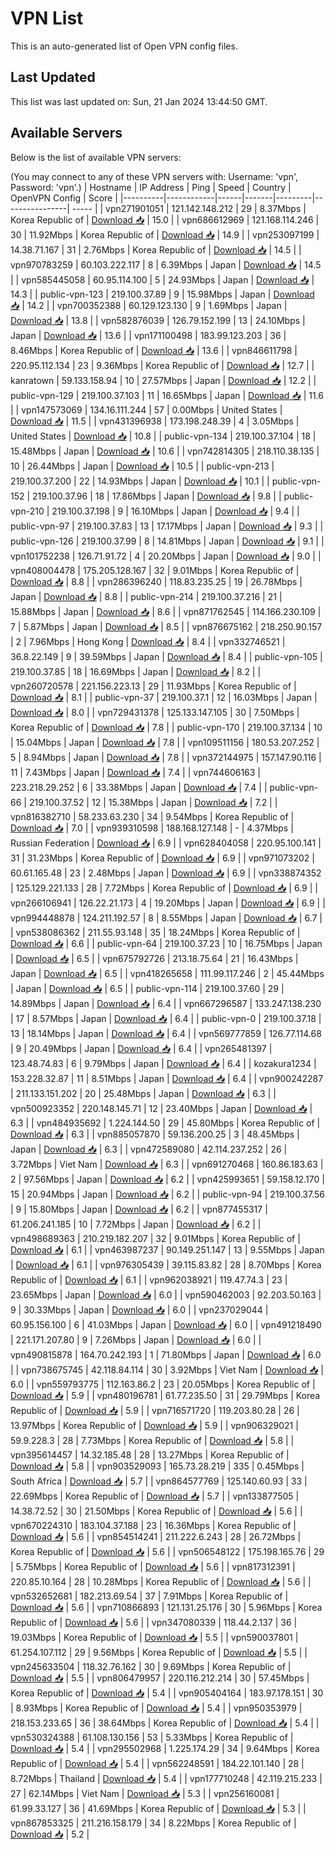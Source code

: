 # VPN List

This is an auto-generated list of Open VPN config files.

## Last Updated

This list was last updated on: Sun, 21 Jan 2024 13:44:50 GMT.

## Available Servers

Below is the list of available VPN servers:

(You may connect to any of these VPN servers with: Username: 'vpn', Password: 'vpn'.)
| Hostname | IP Address | Ping | Speed | Country | OpenVPN Config | Score |
|----------|------------|------|-------|---------|----------------| ----- |
| vpn271901051 | 121.142.148.212 | 29 | 8.37Mbps | Korea Republic of | [Download 📥](./configs/server_0_KR.ovpn) | 15.0 |
| vpn686612969 | 121.168.114.246 | 30 | 11.92Mbps | Korea Republic of | [Download 📥](./configs/server_1_KR.ovpn) | 14.9 |
| vpn253097199 | 14.38.71.167 | 31 | 2.76Mbps | Korea Republic of | [Download 📥](./configs/server_2_KR.ovpn) | 14.5 |
| vpn970783259 | 60.103.222.117 | 8 | 6.39Mbps | Japan | [Download 📥](./configs/server_3_JP.ovpn) | 14.5 |
| vpn585445058 | 60.95.114.100 | 5 | 24.93Mbps | Japan | [Download 📥](./configs/server_4_JP.ovpn) | 14.3 |
| public-vpn-123 | 219.100.37.89 | 9 | 15.98Mbps | Japan | [Download 📥](./configs/server_5_JP.ovpn) | 14.2 |
| vpn700352388 | 60.129.123.130 | 9 | 1.69Mbps | Japan | [Download 📥](./configs/server_6_JP.ovpn) | 13.8 |
| vpn582876039 | 126.79.152.199 | 13 | 24.10Mbps | Japan | [Download 📥](./configs/server_7_JP.ovpn) | 13.6 |
| vpn171100498 | 183.99.123.203 | 36 | 8.46Mbps | Korea Republic of | [Download 📥](./configs/server_8_KR.ovpn) | 13.6 |
| vpn846611798 | 220.95.112.134 | 23 | 9.36Mbps | Korea Republic of | [Download 📥](./configs/server_9_KR.ovpn) | 12.7 |
| kanratown | 59.133.158.94 | 10 | 27.57Mbps | Japan | [Download 📥](./configs/server_10_JP.ovpn) | 12.2 |
| public-vpn-129 | 219.100.37.103 | 11 | 16.65Mbps | Japan | [Download 📥](./configs/server_11_JP.ovpn) | 11.6 |
| vpn147573069 | 134.16.111.244 | 57 | 0.00Mbps | United States | [Download 📥](./configs/server_12_US.ovpn) | 11.5 |
| vpn431396938 | 173.198.248.39 | 4 | 3.05Mbps | United States | [Download 📥](./configs/server_13_US.ovpn) | 10.8 |
| public-vpn-134 | 219.100.37.104 | 18 | 15.48Mbps | Japan | [Download 📥](./configs/server_14_JP.ovpn) | 10.6 |
| vpn742814305 | 218.110.38.135 | 10 | 26.44Mbps | Japan | [Download 📥](./configs/server_15_JP.ovpn) | 10.5 |
| public-vpn-213 | 219.100.37.200 | 22 | 14.93Mbps | Japan | [Download 📥](./configs/server_16_JP.ovpn) | 10.1 |
| public-vpn-152 | 219.100.37.96 | 18 | 17.86Mbps | Japan | [Download 📥](./configs/server_17_JP.ovpn) | 9.8 |
| public-vpn-210 | 219.100.37.198 | 9 | 16.10Mbps | Japan | [Download 📥](./configs/server_18_JP.ovpn) | 9.4 |
| public-vpn-97 | 219.100.37.83 | 13 | 17.17Mbps | Japan | [Download 📥](./configs/server_19_JP.ovpn) | 9.3 |
| public-vpn-126 | 219.100.37.99 | 8 | 14.81Mbps | Japan | [Download 📥](./configs/server_20_JP.ovpn) | 9.1 |
| vpn101752238 | 126.71.91.72 | 4 | 20.20Mbps | Japan | [Download 📥](./configs/server_21_JP.ovpn) | 9.0 |
| vpn408004478 | 175.205.128.167 | 32 | 9.01Mbps | Korea Republic of | [Download 📥](./configs/server_22_KR.ovpn) | 8.8 |
| vpn286396240 | 118.83.235.25 | 19 | 26.78Mbps | Japan | [Download 📥](./configs/server_23_JP.ovpn) | 8.8 |
| public-vpn-214 | 219.100.37.216 | 21 | 15.88Mbps | Japan | [Download 📥](./configs/server_24_JP.ovpn) | 8.6 |
| vpn871762545 | 114.166.230.109 | 7 | 5.87Mbps | Japan | [Download 📥](./configs/server_25_JP.ovpn) | 8.5 |
| vpn876675162 | 218.250.90.157 | 2 | 7.96Mbps | Hong Kong | [Download 📥](./configs/server_26_HK.ovpn) | 8.4 |
| vpn332746521 | 36.8.22.149 | 9 | 39.59Mbps | Japan | [Download 📥](./configs/server_27_JP.ovpn) | 8.4 |
| public-vpn-105 | 219.100.37.85 | 18 | 16.69Mbps | Japan | [Download 📥](./configs/server_28_JP.ovpn) | 8.2 |
| vpn260720578 | 221.156.223.13 | 29 | 11.93Mbps | Korea Republic of | [Download 📥](./configs/server_29_KR.ovpn) | 8.1 |
| public-vpn-37 | 219.100.37.1 | 12 | 16.03Mbps | Japan | [Download 📥](./configs/server_30_JP.ovpn) | 8.0 |
| vpn729431378 | 125.133.147.105 | 30 | 7.50Mbps | Korea Republic of | [Download 📥](./configs/server_31_KR.ovpn) | 7.8 |
| public-vpn-170 | 219.100.37.134 | 10 | 15.04Mbps | Japan | [Download 📥](./configs/server_32_JP.ovpn) | 7.8 |
| vpn109511156 | 180.53.207.252 | 5 | 8.94Mbps | Japan | [Download 📥](./configs/server_33_JP.ovpn) | 7.8 |
| vpn372144975 | 157.147.90.116 | 11 | 7.43Mbps | Japan | [Download 📥](./configs/server_34_JP.ovpn) | 7.4 |
| vpn744606163 | 223.218.29.252 | 6 | 33.38Mbps | Japan | [Download 📥](./configs/server_35_JP.ovpn) | 7.4 |
| public-vpn-66 | 219.100.37.52 | 12 | 15.38Mbps | Japan | [Download 📥](./configs/server_36_JP.ovpn) | 7.2 |
| vpn816382710 | 58.233.63.230 | 34 | 9.54Mbps | Korea Republic of | [Download 📥](./configs/server_37_KR.ovpn) | 7.0 |
| vpn939310598 | 188.168.127.148 | - | 4.37Mbps | Russian Federation | [Download 📥](./configs/server_38_RU.ovpn) | 6.9 |
| vpn628404058 | 220.95.100.141 | 31 | 31.23Mbps | Korea Republic of | [Download 📥](./configs/server_39_KR.ovpn) | 6.9 |
| vpn971073202 | 60.61.165.48 | 23 | 2.48Mbps | Japan | [Download 📥](./configs/server_40_JP.ovpn) | 6.9 |
| vpn338874352 | 125.129.221.133 | 28 | 7.72Mbps | Korea Republic of | [Download 📥](./configs/server_41_KR.ovpn) | 6.9 |
| vpn266106941 | 126.22.21.173 | 4 | 19.20Mbps | Japan | [Download 📥](./configs/server_42_JP.ovpn) | 6.9 |
| vpn994448878 | 124.211.192.57 | 8 | 8.55Mbps | Japan | [Download 📥](./configs/server_43_JP.ovpn) | 6.7 |
| vpn538086362 | 211.55.93.148 | 35 | 18.24Mbps | Korea Republic of | [Download 📥](./configs/server_44_KR.ovpn) | 6.6 |
| public-vpn-64 | 219.100.37.23 | 10 | 16.75Mbps | Japan | [Download 📥](./configs/server_45_JP.ovpn) | 6.5 |
| vpn675792726 | 213.18.75.64 | 21 | 16.43Mbps | Japan | [Download 📥](./configs/server_46_JP.ovpn) | 6.5 |
| vpn418265658 | 111.99.117.246 | 2 | 45.44Mbps | Japan | [Download 📥](./configs/server_47_JP.ovpn) | 6.5 |
| public-vpn-114 | 219.100.37.60 | 29 | 14.89Mbps | Japan | [Download 📥](./configs/server_48_JP.ovpn) | 6.4 |
| vpn667296587 | 133.247.138.230 | 17 | 8.57Mbps | Japan | [Download 📥](./configs/server_49_JP.ovpn) | 6.4 |
| public-vpn-0 | 219.100.37.18 | 13 | 18.14Mbps | Japan | [Download 📥](./configs/server_50_JP.ovpn) | 6.4 |
| vpn569777859 | 126.77.114.68 | 9 | 20.49Mbps | Japan | [Download 📥](./configs/server_51_JP.ovpn) | 6.4 |
| vpn265481397 | 123.48.74.83 | 6 | 9.79Mbps | Japan | [Download 📥](./configs/server_52_JP.ovpn) | 6.4 |
| kozakura1234 | 153.228.32.87 | 11 | 8.51Mbps | Japan | [Download 📥](./configs/server_53_JP.ovpn) | 6.4 |
| vpn900242287 | 211.133.151.202 | 20 | 25.48Mbps | Japan | [Download 📥](./configs/server_54_JP.ovpn) | 6.3 |
| vpn500923352 | 220.148.145.71 | 12 | 23.40Mbps | Japan | [Download 📥](./configs/server_55_JP.ovpn) | 6.3 |
| vpn484935692 | 1.224.144.50 | 29 | 45.80Mbps | Korea Republic of | [Download 📥](./configs/server_56_KR.ovpn) | 6.3 |
| vpn885057870 | 59.136.200.25 | 3 | 48.45Mbps | Japan | [Download 📥](./configs/server_57_JP.ovpn) | 6.3 |
| vpn472589080 | 42.114.237.252 | 26 | 3.72Mbps | Viet Nam | [Download 📥](./configs/server_58_VN.ovpn) | 6.3 |
| vpn691270468 | 160.86.183.63 | 2 | 97.56Mbps | Japan | [Download 📥](./configs/server_59_JP.ovpn) | 6.2 |
| vpn425993651 | 59.158.12.170 | 15 | 20.94Mbps | Japan | [Download 📥](./configs/server_60_JP.ovpn) | 6.2 |
| public-vpn-94 | 219.100.37.56 | 9 | 15.80Mbps | Japan | [Download 📥](./configs/server_61_JP.ovpn) | 6.2 |
| vpn877455317 | 61.206.241.185 | 10 | 7.72Mbps | Japan | [Download 📥](./configs/server_62_JP.ovpn) | 6.2 |
| vpn498689363 | 210.219.182.207 | 32 | 9.01Mbps | Korea Republic of | [Download 📥](./configs/server_63_KR.ovpn) | 6.1 |
| vpn463987237 | 90.149.251.147 | 13 | 9.55Mbps | Japan | [Download 📥](./configs/server_64_JP.ovpn) | 6.1 |
| vpn976305439 | 39.115.83.82 | 28 | 8.70Mbps | Korea Republic of | [Download 📥](./configs/server_65_KR.ovpn) | 6.1 |
| vpn962038921 | 119.47.74.3 | 23 | 23.65Mbps | Japan | [Download 📥](./configs/server_66_JP.ovpn) | 6.0 |
| vpn590462003 | 92.203.50.163 | 9 | 30.33Mbps | Japan | [Download 📥](./configs/server_67_JP.ovpn) | 6.0 |
| vpn237029044 | 60.95.156.100 | 6 | 41.03Mbps | Japan | [Download 📥](./configs/server_68_JP.ovpn) | 6.0 |
| vpn491218490 | 221.171.207.80 | 9 | 7.26Mbps | Japan | [Download 📥](./configs/server_69_JP.ovpn) | 6.0 |
| vpn490815878 | 164.70.242.193 | 1 | 71.80Mbps | Japan | [Download 📥](./configs/server_70_JP.ovpn) | 6.0 |
| vpn738675745 | 42.118.84.114 | 30 | 3.92Mbps | Viet Nam | [Download 📥](./configs/server_71_VN.ovpn) | 6.0 |
| vpn559793775 | 112.163.86.2 | 23 | 20.05Mbps | Korea Republic of | [Download 📥](./configs/server_72_KR.ovpn) | 5.9 |
| vpn480196781 | 61.77.235.50 | 31 | 29.79Mbps | Korea Republic of | [Download 📥](./configs/server_73_KR.ovpn) | 5.9 |
| vpn716571720 | 119.203.80.28 | 26 | 13.97Mbps | Korea Republic of | [Download 📥](./configs/server_74_KR.ovpn) | 5.9 |
| vpn906329021 | 59.9.228.3 | 28 | 7.73Mbps | Korea Republic of | [Download 📥](./configs/server_75_KR.ovpn) | 5.8 |
| vpn395614457 | 14.32.185.48 | 28 | 13.27Mbps | Korea Republic of | [Download 📥](./configs/server_76_KR.ovpn) | 5.8 |
| vpn903529093 | 165.73.28.219 | 335 | 0.45Mbps | South Africa | [Download 📥](./configs/server_77_ZA.ovpn) | 5.7 |
| vpn864577769 | 125.140.60.93 | 33 | 22.69Mbps | Korea Republic of | [Download 📥](./configs/server_78_KR.ovpn) | 5.7 |
| vpn133877505 | 14.38.72.52 | 30 | 21.50Mbps | Korea Republic of | [Download 📥](./configs/server_79_KR.ovpn) | 5.6 |
| vpn670224310 | 183.104.37.188 | 23 | 16.36Mbps | Korea Republic of | [Download 📥](./configs/server_80_KR.ovpn) | 5.6 |
| vpn854514241 | 211.222.6.243 | 28 | 26.72Mbps | Korea Republic of | [Download 📥](./configs/server_81_KR.ovpn) | 5.6 |
| vpn506548122 | 175.198.165.76 | 29 | 5.75Mbps | Korea Republic of | [Download 📥](./configs/server_82_KR.ovpn) | 5.6 |
| vpn817312391 | 220.85.10.164 | 28 | 10.28Mbps | Korea Republic of | [Download 📥](./configs/server_83_KR.ovpn) | 5.6 |
| vpn532652681 | 182.213.69.54 | 37 | 7.91Mbps | Korea Republic of | [Download 📥](./configs/server_84_KR.ovpn) | 5.6 |
| vpn710866893 | 121.131.25.176 | 30 | 5.96Mbps | Korea Republic of | [Download 📥](./configs/server_85_KR.ovpn) | 5.6 |
| vpn347080339 | 118.44.2.137 | 36 | 19.03Mbps | Korea Republic of | [Download 📥](./configs/server_86_KR.ovpn) | 5.5 |
| vpn590037801 | 61.254.107.112 | 29 | 9.56Mbps | Korea Republic of | [Download 📥](./configs/server_87_KR.ovpn) | 5.5 |
| vpn245633504 | 118.32.76.162 | 30 | 9.69Mbps | Korea Republic of | [Download 📥](./configs/server_88_KR.ovpn) | 5.5 |
| vpn806479957 | 220.116.212.214 | 30 | 57.45Mbps | Korea Republic of | [Download 📥](./configs/server_89_KR.ovpn) | 5.4 |
| vpn905404164 | 183.97.178.151 | 30 | 8.93Mbps | Korea Republic of | [Download 📥](./configs/server_90_KR.ovpn) | 5.4 |
| vpn950353979 | 218.153.233.65 | 36 | 38.64Mbps | Korea Republic of | [Download 📥](./configs/server_91_KR.ovpn) | 5.4 |
| vpn530324388 | 61.108.130.156 | 53 | 5.33Mbps | Korea Republic of | [Download 📥](./configs/server_92_KR.ovpn) | 5.4 |
| vpn295502968 | 1.225.174.29 | 34 | 9.64Mbps | Korea Republic of | [Download 📥](./configs/server_93_KR.ovpn) | 5.4 |
| vpn562248591 | 184.22.101.140 | 28 | 8.72Mbps | Thailand | [Download 📥](./configs/server_94_TH.ovpn) | 5.4 |
| vpn177710248 | 42.119.215.233 | 27 | 62.14Mbps | Viet Nam | [Download 📥](./configs/server_95_VN.ovpn) | 5.3 |
| vpn256160081 | 61.99.33.127 | 36 | 41.69Mbps | Korea Republic of | [Download 📥](./configs/server_96_KR.ovpn) | 5.3 |
| vpn867853325 | 211.216.158.179 | 34 | 8.22Mbps | Korea Republic of | [Download 📥](./configs/server_97_KR.ovpn) | 5.2 |
